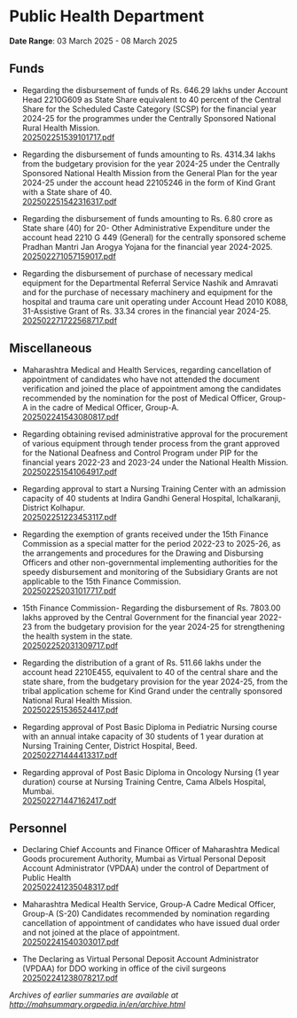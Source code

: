 # Public Health Department

**Date Range**: 03 March 2025 - 08 March 2025


## Funds
- Regarding the disbursement of funds of Rs. 646.29 lakhs under Account Head 2210G609 as State Share equivalent to 40 percent of the Central Share for the Scheduled Caste Category (SCSP) for the financial year 2024-25 for the programmes under the Centrally Sponsored National Rural Health Mission.\
  [202502251539101717.pdf](https://gr.maharashtra.gov.in/Site/Upload/Government%20Resolutions/English/202502251539101717.pdf)

- Regarding the disbursement of funds amounting to Rs. 4314.34 lakhs from the budgetary provision for the year 2024-25 under the Centrally Sponsored National Health Mission from the General Plan for the year 2024-25 under the account head 22105246 in the form of Kind Grant with a State share of 40.\
  [202502251542316317.pdf](https://gr.maharashtra.gov.in/Site/Upload/Government%20Resolutions/English/202502251542316317.pdf)

- Regarding the disbursement of funds amounting to Rs. 6.80 crore as State share (40) for 20- Other Administrative Expenditure under the account head 2210 G 449 (General) for the centrally sponsored scheme Pradhan Mantri Jan Arogya Yojana for the financial year 2024-2025.\
  [202502271057159017.pdf](https://gr.maharashtra.gov.in/Site/Upload/Government%20Resolutions/English/202502271057159017....pdf)

- Regarding the disbursement of purchase of necessary medical equipment for the Departmental Referral Service Nashik and Amravati and for the purchase of necessary machinery and equipment for the hospital and trauma care unit operating under Account Head 2010 K088, 31-Assistive Grant of Rs. 33.34 crores in the financial year 2024-25.\
  [202502271722568717.pdf](https://gr.maharashtra.gov.in/Site/Upload/Government%20Resolutions/English/202502271722568717.pdf)

## Miscellaneous
- Maharashtra Medical and Health Services, regarding cancellation of appointment of candidates who have not attended the document verification and joined the place of appointment among the candidates recommended by the nomination for the post of Medical Officer, Group-A in the cadre of Medical Officer, Group-A.\
  [202502241543080817.pdf](https://gr.maharashtra.gov.in/Site/Upload/Government%20Resolutions/English/202502241543080817.pdf)

- Regarding obtaining revised administrative approval for the procurement of various equipment through tender process from the grant approved for the National Deafness and Control Program under PIP for the financial years 2022-23 and 2023-24 under the National Health Mission.\
  [202502251541064917.pdf](https://gr.maharashtra.gov.in/Site/Upload/Government%20Resolutions/English/202502251541064917.pdf)

- Regarding approval to start a Nursing Training Center with an admission capacity of 40 students at Indira Gandhi General Hospital, Ichalkaranji, District Kolhapur.\
  [202502251223453117.pdf](https://gr.maharashtra.gov.in/Site/Upload/Government%20Resolutions/English/202502251223453117.pdf)

- Regarding the exemption of grants received under the 15th Finance Commission as a special matter for the period 2022-23 to 2025-26, as the arrangements and procedures for the Drawing and Disbursing Officers and other non-governmental implementing authorities for the speedy disbursement and monitoring of the Subsidiary Grants are not applicable to the 15th Finance Commission.\
  [202502252031017717.pdf](https://gr.maharashtra.gov.in/Site/Upload/Government%20Resolutions/English/202502252031017717.pdf.pdf)

- 15th Finance Commission- Regarding the disbursement of Rs. 7803.00 lakhs approved by the Central Government for the financial year 2022-23 from the budgetary provision for the year 2024-25 for strengthening the health system in the state.\
  [202502252031309717.pdf](https://gr.maharashtra.gov.in/Site/Upload/Government%20Resolutions/English/202502252031309717.pdf.pdf)

- Regarding the distribution of a grant of Rs. 511.66 lakhs under the account head 2210E455, equivalent to 40 of the central share and the state share, from the budgetary provision for the year 2024-25, from the tribal application scheme for Kind Grand under the centrally sponsored National Rural Health Mission.\
  [202502251536524417.pdf](https://gr.maharashtra.gov.in/Site/Upload/Government%20Resolutions/English/202502251536524417.pdf)

- Regarding approval of Post Basic Diploma in Pediatric Nursing course with an annual intake capacity of 30 students of 1 year duration at Nursing Training Center, District Hospital, Beed.\
  [202502271444413317.pdf](https://gr.maharashtra.gov.in/Site/Upload/Government%20Resolutions/English/202502271444413317.pdf)

- Regarding approval of Post Basic Diploma in Oncology Nursing (1 year duration) course at Nursing Training Centre, Cama  Albels Hospital, Mumbai.\
  [202502271447162417.pdf](https://gr.maharashtra.gov.in/Site/Upload/Government%20Resolutions/English/202502271447162417.pdf)

## Personnel
- Declaring Chief Accounts and Finance Officer of Maharashtra Medical Goods procurement Authority, Mumbai as Virtual Personal Deposit Account Administrator (VPDAA) under the control of Department of Public Health\
  [202502241235048317.pdf](https://gr.maharashtra.gov.in/Site/Upload/Government%20Resolutions/English/202502241235048317.pdf)

- Maharashtra Medical  Health Service, Group-A Cadre Medical Officer, Group-A (S-20) Candidates recommended by nomination regarding cancellation of appointment of candidates who have issued dual order and not joined at the place of appointment.\
  [202502241540303017.pdf](https://gr.maharashtra.gov.in/Site/Upload/Government%20Resolutions/English/202502241540303017.pdf)

- The Declaring as Virtual Personal Deposit Account Administrator (VPDAA) for DDO working in office of the civil surgeons\
  [202502241238078217.pdf](https://gr.maharashtra.gov.in/Site/Upload/Government%20Resolutions/English/202502241238078217....pdf)


*Archives of earlier summaries are available at http://mahsummary.orgpedia.in/en/archive.html*